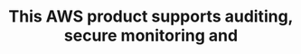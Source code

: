 ---
layout: all-exams
title: "This AWS product supports auditing, secure monitoring and "
blurb: "The event logging tool that records all account activity is Amazon CloudTrail. Here is the description of AWS CloudTrail taken directly from the Cloud"
quid: 38
---